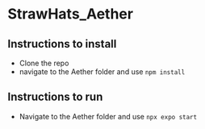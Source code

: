 # StrawHats_Aether

## Instructions to install

- Clone the repo
- navigate to the Aether folder and use `npm install`
## Instructions to run

- Navigate to the Aether folder and use `npx expo start`
